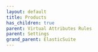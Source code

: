 ```yaml
---
layout: default
title: Products
has_children: true
parent: Virtual Attributes Rules
parent: Settings
grand_parent: ElasticSuite
---
```

